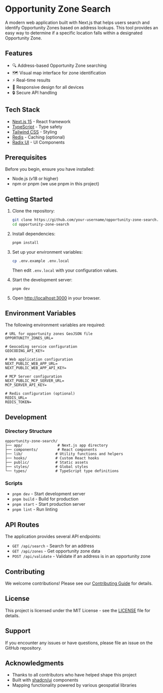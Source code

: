 # Opportunity Zone Search

A modern web application built with Next.js that helps users search and identify Opportunity Zones based on address lookups. This tool provides an easy way to determine if a specific location falls within a designated Opportunity Zone.

## Features

- 🔍 Address-based Opportunity Zone searching
- 🗺️ Visual map interface for zone identification
- ⚡ Real-time results
- 📱 Responsive design for all devices
- 🔒 Secure API handling

## Tech Stack

- [Next.js 15](https://nextjs.org/) - React framework
- [TypeScript](https://www.typescriptlang.org/) - Type safety
- [Tailwind CSS](https://tailwindcss.com/) - Styling
- [Redis](https://redis.io/) - Caching (optional)
- [Radix UI](https://www.radix-ui.com/) - UI Components

## Prerequisites

Before you begin, ensure you have installed:
- Node.js (v18 or higher)
- npm or pnpm (we use pnpm in this project)

## Getting Started

1. Clone the repository:
   ```bash
   git clone https://github.com/your-username/opportunity-zone-search.git
   cd opportunity-zone-search
   ```

2. Install dependencies:
   ```bash
   pnpm install
   ```

3. Set up your environment variables:
   ```bash
   cp .env.example .env.local
   ```
   Then edit `.env.local` with your configuration values.

4. Start the development server:
   ```bash
   pnpm dev
   ```

5. Open [http://localhost:3000](http://localhost:3000) in your browser.

## Environment Variables

The following environment variables are required:

```env
# URL for opportunity zones GeoJSON file
OPPORTUNITY_ZONES_URL=

# Geocoding service configuration
GEOCODING_API_KEY=

# Web application configuration
NEXT_PUBLIC_WEB_APP_URL=
NEXT_PUBLIC_WEB_APP_API_KEY=

# MCP Server configuration
NEXT_PUBLIC_MCP_SERVER_URL=
MCP_SERVER_API_KEY=

# Redis configuration (optional)
REDIS_URL=
REDIS_TOKEN=
```

## Development

### Directory Structure

```
opportunity-zone-search/
├── app/                # Next.js app directory
├── components/         # React components
├── lib/               # Utility functions and helpers
├── hooks/             # Custom React hooks
├── public/            # Static assets
├── styles/            # Global styles
└── types/             # TypeScript type definitions
```

### Scripts

- `pnpm dev` - Start development server
- `pnpm build` - Build for production
- `pnpm start` - Start production server
- `pnpm lint` - Run linting

## API Routes

The application provides several API endpoints:

- `GET /api/search` - Search for an address
- `GET /api/zones` - Get opportunity zone data
- `POST /api/validate` - Validate if an address is in an opportunity zone

## Contributing

We welcome contributions! Please see our [Contributing Guide](CONTRIBUTING.md) for details.

## License

This project is licensed under the MIT License - see the [LICENSE](LICENSE) file for details.

## Support

If you encounter any issues or have questions, please file an issue on the GitHub repository.

## Acknowledgments

- Thanks to all contributors who have helped shape this project
- Built with [shadcn/ui](https://ui.shadcn.com/) components
- Mapping functionality powered by various geospatial libraries